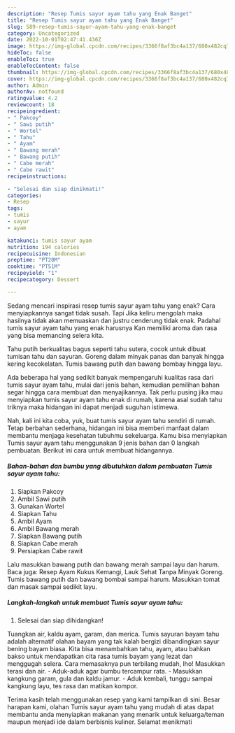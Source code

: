 ```yaml
---
description: "Resep Tumis sayur ayam tahu yang Enak Banget"
title: "Resep Tumis sayur ayam tahu yang Enak Banget"
slug: 589-resep-tumis-sayur-ayam-tahu-yang-enak-banget
category: Uncategorized
date: 2022-10-01T02:47:41.436Z
image: https://img-global.cpcdn.com/recipes/3366f8af3bc4a137/680x482cq70/tumis-sayur-ayam-tahu-foto-resep-utama.jpg
hideToc: false
enableToc: true
enableTocContent: false
thumbnail: https://img-global.cpcdn.com/recipes/3366f8af3bc4a137/680x482cq70/tumis-sayur-ayam-tahu-foto-resep-utama.jpg
cover: https://img-global.cpcdn.com/recipes/3366f8af3bc4a137/680x482cq70/tumis-sayur-ayam-tahu-foto-resep-utama.jpg
author: Admin
authorAv: notfound
ratingvalue: 4.2
reviewcount: 18
recipeingredient:
- " Pakcoy"
- " Sawi putih"
- " Wortel"
- " Tahu"
- " Ayam"
- " Bawang merah"
- " Bawang putih"
- " Cabe merah"
- " Cabe rawit"
recipeinstructions:

- "Selesai dan siap dinikmati!"
categories:
- Resep
tags:
- tumis
- sayur
- ayam

katakunci: tumis sayur ayam 
nutrition: 194 calories
recipecuisine: Indonesian
preptime: "PT20M"
cooktime: "PT51M"
recipeyield: "1"
recipecategory: Dessert

---
```



Sedang mencari inspirasi resep tumis sayur ayam tahu yang enak? Cara menyiapkannya sangat tidak susah. Tapi Jika keliru mengolah maka hasilnya tidak akan memuaskan dan justru cenderung tidak enak. Padahal tumis sayur ayam tahu yang enak harusnya Kan memiliki aroma dan rasa yang bisa memancing selera kita.


Tahu putih berkualitas bagus seperti tahu sutera, cocok untuk dibuat tumisan tahu dan sayuran. Goreng dalam minyak panas dan banyak hingga kering kecokelatan. Tumis bawang putih dan bawang bombay hingga layu.

Ada beberapa hal yang sedikit banyak mempengaruhi kualitas rasa dari tumis sayur ayam tahu, mulai dari jenis bahan, kemudian pemilihan bahan segar hingga cara membuat dan menyajikannya. Tak perlu pusing jika mau menyiapkan tumis sayur ayam tahu enak di rumah, karena asal sudah tahu triknya maka hidangan ini dapat menjadi suguhan istimewa.


Nah, kali ini kita coba, yuk, buat tumis sayur ayam tahu sendiri di rumah. Tetap berbahan sederhana, hidangan ini bisa memberi manfaat dalam membantu menjaga kesehatan tubuhmu sekeluarga. Kamu bisa menyiapkan Tumis sayur ayam tahu menggunakan 9 jenis bahan dan 0 langkah pembuatan. Berikut ini cara untuk membuat hidangannya.

<!--inarticleads1-->

##### Bahan-bahan dan bumbu yang dibutuhkan dalam pembuatan Tumis sayur ayam tahu:

1. Siapkan  Pakcoy
1. Ambil  Sawi putih
1. Gunakan  Wortel
1. Siapkan  Tahu
1. Ambil  Ayam
1. Ambil  Bawang merah
1. Siapkan  Bawang putih
1. Siapkan  Cabe merah
1. Persiapkan  Cabe rawit


Lalu masukkan bawang putih dan bawang merah sampai layu dan harum. Baca juga: Resep Ayam Kukus Kemangi, Lauk Sehat Tanpa Minyak Goreng. Tumis bawang putih dan bawang bombai sampai harum. Masukkan tomat dan masak sampai sedikit layu. 

<!--inarticleads2-->

##### Langkah-langkah untuk membuat Tumis sayur ayam tahu:


1. Selesai dan siap dihidangkan!

Tuangkan air, kaldu ayam, garam, dan merica. Tumis sayuran bayam tahu adalah alternatif olahan bayam yang tak kalah bergizi dibandingkan sayur bening bayam biasa. Kita bisa menambahkan tahu, ayam, atau bahkan bakso untuk mendapatkan cita rasa tumis bayam yang lezat dan menggugah selera. Cara memasaknya pun terbilang mudah, lho! Masukkan terasi dan air. - Aduk-aduk agar bumbu tercampur rata. - Masukkan kangkung garam, gula dan kaldu jamur. - Aduk kembali, tunggu sampai kangkung layu, tes rasa dan matikan kompor. 

Terima kasih telah menggunakan resep yang kami tampilkan di sini. Besar harapan kami, olahan Tumis sayur ayam tahu yang mudah di atas dapat membantu anda menyiapkan makanan yang menarik untuk keluarga/teman maupun menjadi ide dalam berbisnis kuliner. Selamat menikmati
